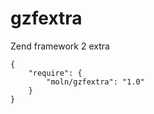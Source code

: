 gzfextra
========

Zend framework 2 extra


```
{
    "require": {
        "moln/gzfextra": "1.0"
    }
}
```